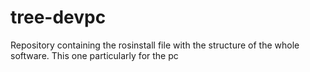 # tree-devpc
Repository containing the rosinstall file with the structure of the whole software. This one particularly for the pc
